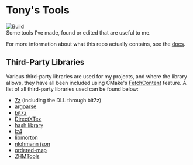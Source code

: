 # Tony's Tools
[![Build](https://github.com/AnthonyFuller/TonyTools/actions/workflows/build.yml/badge.svg)](https://github.com/AnthonyFuller/TonyTools/actions/workflows/build.yml)  
Some tools I've made, found or edited that are useful to me.

For more information about what this repo actually contains, see the [docs](https://tonytools.win).

## Third-Party Libraries

Various third-party libraries are used for my projects, and where the library allows, they have all been included using CMake's [FetchContent](https://cmake.org/cmake/help/latest/module/FetchContent.html) feature. A list of all third-party libraries used can be found below:

- [7z](https://www.7-zip.org/) (including the DLL through bit7z)
- [argparse](https://github.com/p-ranav/argparse)
- [bit7z](https://github.com/rikyoz/bit7z)
- [DirectXTex](https://github.com/microsoft/DirectXTex)
- [hash library](https://github.com/stbrumme/hash-library)
- [lz4](https://github.com/lz4/lz4/)
- [libmorton](https://github.com/Forceflow/libmorton/)
- [nlohmann json](https://github.com/nlohmann/json)
- [ordered-map](https://github.com/Tessil/ordered-map)
- [ZHMTools](https://github.com/OrfeasZ/ZHMTools)